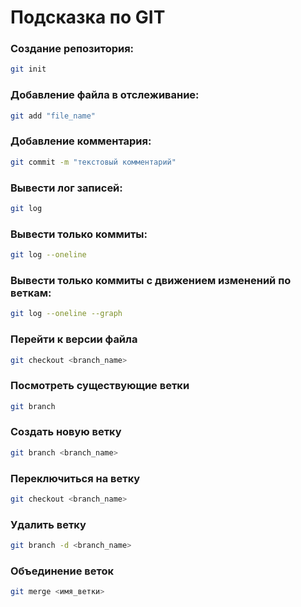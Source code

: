 # Подсказка по GIT

### Создание репозитория:
```sh
git init
``` 

### Добавление файла в отслеживание:
```sh
git add "file_name"
 ```

### Добавление комментария:
```sh
git commit -m "текстовый комментарий"
```

### Вывести лог записей:
```sh
git log
```

### Вывести только коммиты:
```sh
git log --oneline
```

### Вывести только коммиты с движением изменений по веткам:
```sh
git log --oneline --graph
```

### Перейти к версии файла
```sh
git checkout <branch_name>
```

### Посмотреть существующие ветки
```sh
git branch
``` 

### Создать новую ветку
```sh
git branch <branch_name>
```

### Переключиться на ветку
```sh
git checkout <branch_name>
```

### Удалить ветку
```sh
git branch -d <branch_name>
```

### Объединение веток
```sh
git merge <имя_ветки>
```

